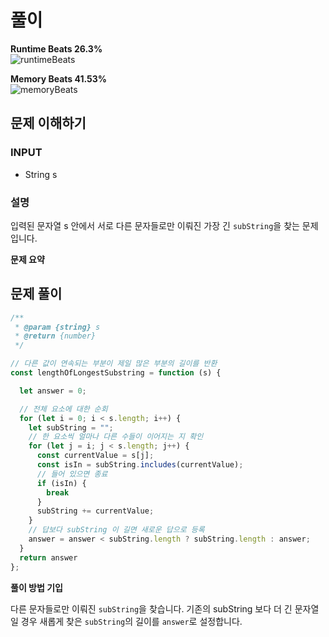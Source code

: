 # 풀이

**Runtime Beats 26.3%**  
![runtimeBeats](https://user-images.githubusercontent.com/102473964/230701873-c53d11c1-07d5-421f-9855-43f87cf46843.svg)

**Memory Beats 41.53%**  
![memoryBeats](https://user-images.githubusercontent.com/102473964/230701914-05a789a1-4d49-4e3d-875b-872dd1c4ae7d.svg)


## 문제 이해하기

### INPUT

- String s

### 설명

입력된 문자열 s 안에서 서로 다른 문자들로만 이뤄진 가장 긴 `subString`을 찾는 문제입니다.

**문제 요약**

## 문제 풀이
~~~javascript
/**
 * @param {string} s
 * @return {number}
 */

// 다른 값이 연속되는 부분이 제일 많은 부분의 길이를 반환
const lengthOfLongestSubstring = function (s) {

  let answer = 0;

  // 전체 요소에 대한 순회
  for (let i = 0; i < s.length; i++) {
    let subString = "";
    // 한 요소씩 얼마나 다른 수들이 이어지는 지 확인
    for (let j = i; j < s.length; j++) {
      const currentValue = s[j];
      const isIn = subString.includes(currentValue);
      // 들어 있으면 종료
      if (isIn) {
        break
      }
      subString += currentValue;
    }
    // 답보다 subString 이 길면 새로운 답으로 등록 
    answer = answer < subString.length ? subString.length : answer;
  }
  return answer
};
~~~

**풀이 방법 기입**

다른 문자들로만 이뤄진 `subString`을 찾습니다. 기존의 subString 보다 더 긴 문자열일 경우 새롭게 찾은 `subString`의 길이를 `answer`로 설정합니다.
